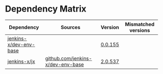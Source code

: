 # Dependency Matrix

Dependency | Sources | Version | Mismatched versions
---------- | ------- | ------- | -------------------
[jenkins-x/dev-env-base](https://github.com/jenkins-x/dev-env-base) |  | [0.0.155](https://github.com/jenkins-x/dev-env-base/releases/tag/v0.0.155) | 
[jenkins-x/jx](https://github.com/jenkins-x/jx) | [github.com/jenkins-x/dev-env-base](https://github.com/jenkins-x/dev-env-base) | [2.0.537](https://github.com/jenkins-x/jx/releases/tag/v2.0.537) | 

